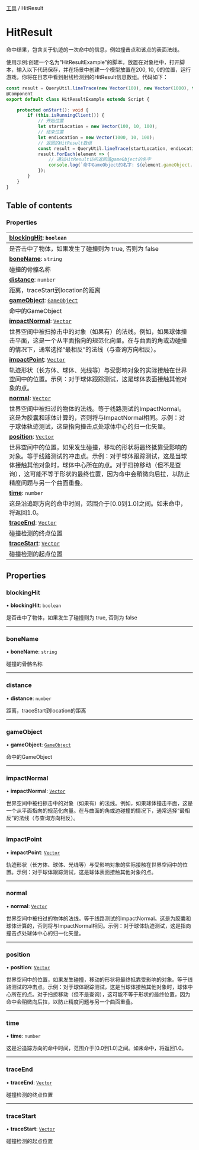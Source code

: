 [工具](../groups/工具.工具.md) / HitResult

# HitResult <Badge type="tip" text="Class" /> <Score text="HitResult" />

命中结果，包含关于轨迹的一次命中的信息，例如撞击点和该点的表面法线。

<span style="font-size: 14px;">
使用示例:创建一个名为"HitResultExample"的脚本，放置在对象栏中，打开脚本，输入以下代码保存，并在场景中创建一个模型放置在200, 10, 0的位置，运行游戏，你将在日志中看到射线检测到的HitResult信息数组。代码如下：
</span>

```ts
const result = QueryUtil.lineTrace(new Vector(100), new Vector(1000), true, true);
@Component
export default class HitResultExample extends Script {

    protected onStart(): void {
        if (this.isRunningClient()) {
            // 开始位置
            let startLocation = new Vector(100, 10, 100);
            // 结束位置
            let endLocation = new Vector(1000, 10, 100);
            // 返回的HitResult数组
            const result = QueryUtil.lineTrace(startLocation, endLocation, true, true);
            result.forEach(element => {
                // 通过HitResult访问返回值gameObject的名字
                console.log(`命中GameObject的名字: ${element.gameObject.name}`);
            });
        }
    }
}
```

## Table of contents

### Properties <Score text="Properties" /> 
| **[blockingHit](mw.HitResult.md#blockinghit)**: `boolean`  |
| :-----|
| 是否击中了物体，如果发生了碰撞则为 true, 否则为 false|
| **[boneName](mw.HitResult.md#bonename)**: `string`  |
| 碰撞的骨骼名称|
| **[distance](mw.HitResult.md#distance)**: `number`  |
| 距离，traceStart到location的距离|
| **[gameObject](mw.HitResult.md#gameobject)**: [`GameObject`](mw.GameObject.md)  |
| 命中的GameObject|
| **[impactNormal](mw.HitResult.md#impactnormal)**: [`Vector`](mw.Vector.md)  |
| 世界空间中被扫掠击中的对象（如果有）的法线。例如，如果球体撞击平面，这是一个从平面指向的规范化向量。在与曲面的角或边碰撞的情况下，通常选择“最相反”的法线（与查询方向相反）。|
| **[impactPoint](mw.HitResult.md#impactpoint)**: [`Vector`](mw.Vector.md)  |
| 轨迹形状（长方体、球体、光线等）与受影响对象的实际接触在世界空间中的位置。示例：对于球体跟踪测试，这是球体表面接触其他对象的点。|
| **[normal](mw.HitResult.md#normal)**: [`Vector`](mw.Vector.md)  |
| 世界空间中被扫过的物体的法线。等于线路测试的ImpactNormal。这是为胶囊和球体计算的，否则将与ImpactNormal相同。示例：对于球体轨迹测试，这是指向撞击点处球体中心的归一化矢量。|
| **[position](mw.HitResult.md#position)**: [`Vector`](mw.Vector.md)  |
| 世界空间中的位置，如果发生碰撞，移动的形状将最终抵靠受影响的对象。等于线路测试的冲击点。示例：对于球体跟踪测试，这是当球体接触其他对象时，球体中心所在的点。对于扫掠移动（但不是查询），这可能不等于形状的最终位置，因为命中会稍微向后拉，以防止精度问题与另一个曲面重叠。|
| **[time](mw.HitResult.md#time)**: `number`  |
| 这是沿追踪方向的命中时间，范围介于[0.0到1.0]之间。如未命中，将返回1.0。|
| **[traceEnd](mw.HitResult.md#traceend)**: [`Vector`](mw.Vector.md)  |
| 碰撞检测的终点位置|
| **[traceStart](mw.HitResult.md#tracestart)**: [`Vector`](mw.Vector.md)  |
| 碰撞检测的起点位置|

## Properties

### blockingHit <Score text="blockingHit" /> 

• **blockingHit**: `boolean`

是否击中了物体，如果发生了碰撞则为 true, 否则为 false

___

### boneName <Score text="boneName" /> 

• **boneName**: `string`

碰撞的骨骼名称

___

### distance <Score text="distance" /> 

• **distance**: `number`

距离，traceStart到location的距离

___

### gameObject <Score text="gameObject" /> 

• **gameObject**: [`GameObject`](mw.GameObject.md)

命中的GameObject

___

### impactNormal <Score text="impactNormal" /> 

• **impactNormal**: [`Vector`](mw.Vector.md)

世界空间中被扫掠击中的对象（如果有）的法线。例如，如果球体撞击平面，这是一个从平面指向的规范化向量。在与曲面的角或边碰撞的情况下，通常选择“最相反”的法线（与查询方向相反）。

___

### impactPoint <Score text="impactPoint" /> 

• **impactPoint**: [`Vector`](mw.Vector.md)

轨迹形状（长方体、球体、光线等）与受影响对象的实际接触在世界空间中的位置。示例：对于球体跟踪测试，这是球体表面接触其他对象的点。

___

### normal <Score text="normal" /> 

• **normal**: [`Vector`](mw.Vector.md)

世界空间中被扫过的物体的法线。等于线路测试的ImpactNormal。这是为胶囊和球体计算的，否则将与ImpactNormal相同。示例：对于球体轨迹测试，这是指向撞击点处球体中心的归一化矢量。

___

### position <Score text="position" /> 

• **position**: [`Vector`](mw.Vector.md)

世界空间中的位置，如果发生碰撞，移动的形状将最终抵靠受影响的对象。等于线路测试的冲击点。示例：对于球体跟踪测试，这是当球体接触其他对象时，球体中心所在的点。对于扫掠移动（但不是查询），这可能不等于形状的最终位置，因为命中会稍微向后拉，以防止精度问题与另一个曲面重叠。

___

### time <Score text="time" /> 

• **time**: `number`

这是沿追踪方向的命中时间，范围介于[0.0到1.0]之间。如未命中，将返回1.0。

___

### traceEnd <Score text="traceEnd" /> 

• **traceEnd**: [`Vector`](mw.Vector.md)

碰撞检测的终点位置

___

### traceStart <Score text="traceStart" /> 

• **traceStart**: [`Vector`](mw.Vector.md)

碰撞检测的起点位置
